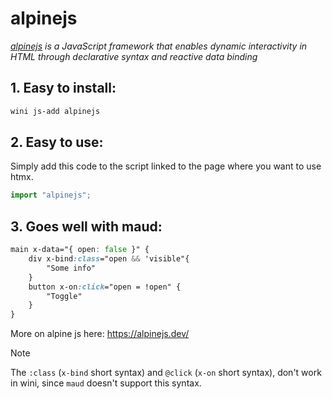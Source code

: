 # alpinejs

_[alpinejs](https://alpinejs.dev/) is a JavaScript framework that enables dynamic interactivity in HTML through declarative syntax and reactive data binding_

## 1. Easy to install:

```sh
wini js-add alpinejs
```

## 2. Easy to use:

Simply add this code to the script linked to the page where you want to use htmx.

```js
import "alpinejs";
```

## 3. Goes well with maud:

```scss
main x-data="{ open: false }" {
    div x-bind:class="open && 'visible"{
        "Some info"
    }
    button x-on:click="open = !open" {
        "Toggle"
    }
}
```

More on alpine js here: <https://alpinejs.dev/>

> [!NOTE]
>
> The `:class` (`x-bind` short syntax) and `@click` (`x-on` short syntax), don't work in wini, since `maud` doesn't support this syntax.
